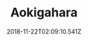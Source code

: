 ---
title: Aokigahara
artist: Harariki For The Sky
date: 2018-11-22T02:09:10.541Z
cover: /upload/aokigahara-500.jpg
styles:
  - Black Metal
  - Post-Hardcore
links:
  spotify: https://play.spotify.com/album/63QDHFL9Vt158vy6gN4Old
  youtube: https://youtu.be/dZa6AzFg084
  applemusic: https://itunes.apple.com/us/album/aokigahara/1032661166?uo=4
  soundcloud: ""
  bandcamp: ""
  googleplay: https://play.google.com/music/m/Bnqdhtet6wepzq4p5hhfurxq5b4?signup_if_needed=1
  deezer: ""
---